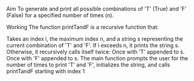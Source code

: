 Aim
To generate and print all possible combinations of 'T' (True) and 'F' (False) for a specified number of times (n).

Working
The function printTandF is a recursive function that:

Takes an index i, the maximum index n, and a string s representing the current combination of 'T' and 'F'.
If i exceeds n, it prints the string s.
Otherwise, it recursively calls itself twice:
Once with 'T' appended to s.
Once with 'F' appended to s.
The main function prompts the user for the number of times to print 'T' and 'F', initializes the string, and calls printTandF starting with index 1